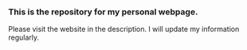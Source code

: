 ### This is the repository for my personal webpage.

Please visit the website in the description. I will update my information regularly.